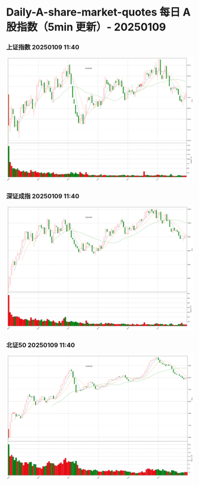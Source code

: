 
# Daily-A-share-market-quotes 每日 A 股指数（5min 更新）- 20250109

### 上证指数 20250109 11:40
![](./fig/2025/1/20250109-sh000001.png)

### 深证成指 20250109 11:40
![](./fig/2025/1/20250109-sz399001.png)

### 北证50 20250109 11:40
![](./fig/2025/1/20250109-bj899050.png)
